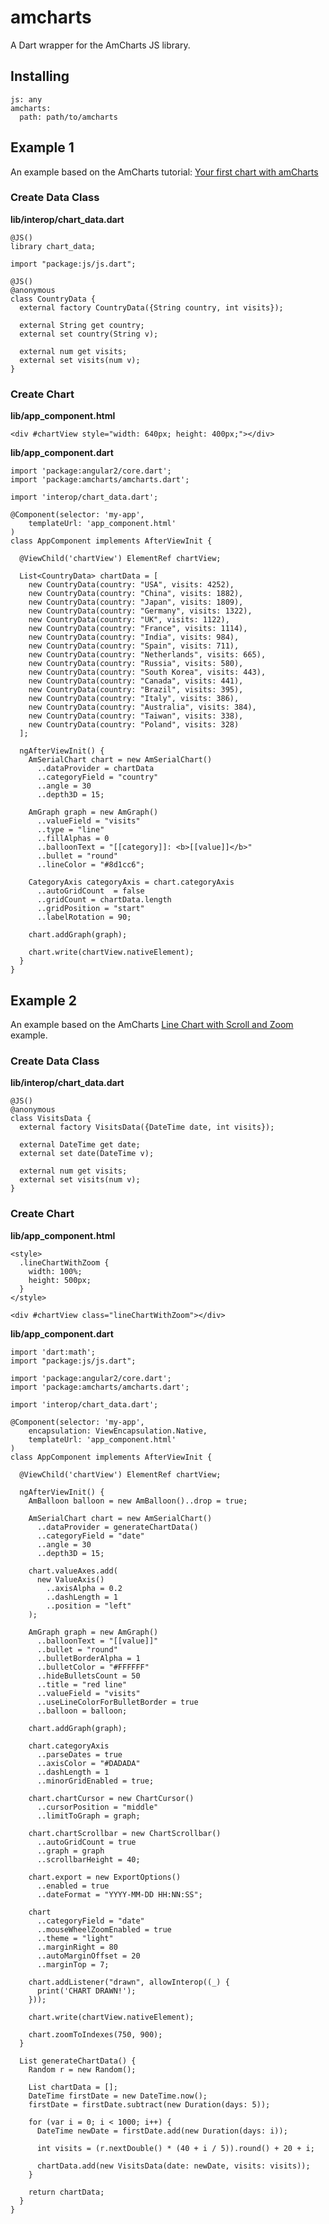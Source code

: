 # amcharts

A Dart wrapper for the AmCharts JS library.

## Installing
   
    js: any
    amcharts:
      path: path/to/amcharts

## Example 1

An example based on the AmCharts tutorial: [Your first chart with amCharts](https://www.amcharts.com/tutorials/your-first-chart-with-amcharts/)


### Create Data Class

**lib/interop/chart_data.dart**

    @JS()
    library chart_data;
    
    import "package:js/js.dart";
    
    @JS()
    @anonymous
    class CountryData {
      external factory CountryData({String country, int visits});
    
      external String get country;
      external set country(String v);
    
      external num get visits;
      external set visits(num v);
    }

### Create Chart

**lib/app_component.html**

    <div #chartView style="width: 640px; height: 400px;"></div>

**lib/app_component.dart**

    import 'package:angular2/core.dart';
    import 'package:amcharts/amcharts.dart';
    
    import 'interop/chart_data.dart';
    
    @Component(selector: 'my-app',
        templateUrl: 'app_component.html'
    )
    class AppComponent implements AfterViewInit {
    
      @ViewChild('chartView') ElementRef chartView;
    
      List<CountryData> chartData = [
        new CountryData(country: "USA", visits: 4252),
        new CountryData(country: "China", visits: 1882),
        new CountryData(country: "Japan", visits: 1809),
        new CountryData(country: "Germany", visits: 1322),
        new CountryData(country: "UK", visits: 1122),
        new CountryData(country: "France", visits: 1114),
        new CountryData(country: "India", visits: 984),
        new CountryData(country: "Spain", visits: 711),
        new CountryData(country: "Netherlands", visits: 665),
        new CountryData(country: "Russia", visits: 580),
        new CountryData(country: "South Korea", visits: 443),
        new CountryData(country: "Canada", visits: 441),
        new CountryData(country: "Brazil", visits: 395),
        new CountryData(country: "Italy", visits: 386),
        new CountryData(country: "Australia", visits: 384),
        new CountryData(country: "Taiwan", visits: 338),
        new CountryData(country: "Poland", visits: 328)
      ];
    
      ngAfterViewInit() {
        AmSerialChart chart = new AmSerialChart()
          ..dataProvider = chartData
          ..categoryField = "country"
          ..angle = 30
          ..depth3D = 15;
    
        AmGraph graph = new AmGraph()
          ..valueField = "visits"
          ..type = "line"
          ..fillAlphas = 0
          ..balloonText = "[[category]]: <b>[[value]]</b>"
          ..bullet = "round"
          ..lineColor = "#8d1cc6";
    
        CategoryAxis categoryAxis = chart.categoryAxis
          ..autoGridCount  = false
          ..gridCount = chartData.length
          ..gridPosition = "start"
          ..labelRotation = 90;
    
        chart.addGraph(graph);
    
        chart.write(chartView.nativeElement);
      }
    }

## Example 2

An example based on the AmCharts [Line Chart with Scroll and Zoom](https://www.amcharts.com/demos/line-chart-with-scroll-and-zoom/) example.

### Create Data Class

**lib/interop/chart_data.dart**

    @JS()
    @anonymous
    class VisitsData {
      external factory VisitsData({DateTime date, int visits});
    
      external DateTime get date;
      external set date(DateTime v);
    
      external num get visits;
      external set visits(num v);
    }

### Create Chart

**lib/app_component.html**

    <style>
      .lineChartWithZoom {
        width: 100%;
        height: 500px;
      }
    </style>
        
    <div #chartView class="lineChartWithZoom"></div>

**lib/app_component.dart**

    import 'dart:math';
    import "package:js/js.dart";
    
    import 'package:angular2/core.dart';
    import 'package:amcharts/amcharts.dart';
    
    import 'interop/chart_data.dart';
    
    @Component(selector: 'my-app',
        encapsulation: ViewEncapsulation.Native,
        templateUrl: 'app_component.html'
    )
    class AppComponent implements AfterViewInit {
    
      @ViewChild('chartView') ElementRef chartView;
    
      ngAfterViewInit() {
        AmBalloon balloon = new AmBalloon()..drop = true;
    
        AmSerialChart chart = new AmSerialChart()
          ..dataProvider = generateChartData()
          ..categoryField = "date"
          ..angle = 30
          ..depth3D = 15;
    
        chart.valueAxes.add(
          new ValueAxis()
            ..axisAlpha = 0.2
            ..dashLength = 1
            ..position = "left"
        );
    
        AmGraph graph = new AmGraph()
          ..balloonText = "[[value]]"
          ..bullet = "round"
          ..bulletBorderAlpha = 1
          ..bulletColor = "#FFFFFF"
          ..hideBulletsCount = 50
          ..title = "red line"
          ..valueField = "visits"
          ..useLineColorForBulletBorder = true
          ..balloon = balloon;
    
        chart.addGraph(graph);
    
        chart.categoryAxis
          ..parseDates = true
          ..axisColor = "#DADADA"
          ..dashLength = 1
          ..minorGridEnabled = true;
    
        chart.chartCursor = new ChartCursor()
          ..cursorPosition = "middle"
          ..limitToGraph = graph;
    
        chart.chartScrollbar = new ChartScrollbar()
          ..autoGridCount = true
          ..graph = graph
          ..scrollbarHeight = 40;
    
        chart.export = new ExportOptions()
          ..enabled = true
          ..dateFormat = "YYYY-MM-DD HH:NN:SS";
    
        chart
          ..categoryField = "date"
          ..mouseWheelZoomEnabled = true
          ..theme = "light"
          ..marginRight = 80
          ..autoMarginOffset = 20
          ..marginTop = 7;
    
        chart.addListener("drawn", allowInterop((_) {
          print('CHART DRAWN!');
        }));
    
        chart.write(chartView.nativeElement);
    
        chart.zoomToIndexes(750, 900);
      }
    
      List generateChartData() {
        Random r = new Random();
    
        List chartData = [];
        DateTime firstDate = new DateTime.now();
        firstDate = firstDate.subtract(new Duration(days: 5));
    
        for (var i = 0; i < 1000; i++) {
          DateTime newDate = firstDate.add(new Duration(days: i));
    
          int visits = (r.nextDouble() * (40 + i / 5)).round() + 20 + i;
    
          chartData.add(new VisitsData(date: newDate, visits: visits));
        }
    
        return chartData;
      }
    }

